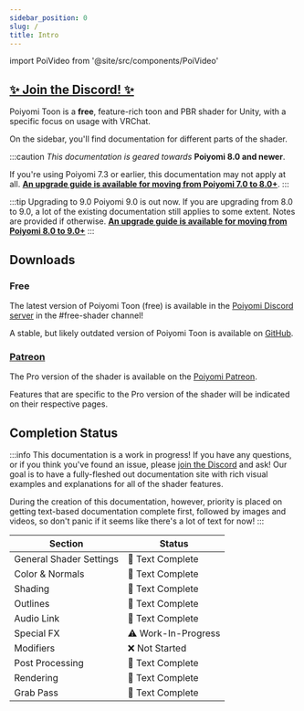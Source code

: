 ```yaml
---
sidebar_position: 0
slug: /
title: Intro
---
```

import PoiVideo from '@site/src/components/PoiVideo'

<head>
  <meta name="description" content="Poiyomi Shader Docs!"/>

  <meta itemprop="name" content="Poiyomi Shaders"/>
  <meta itemprop="description" content="Poiyomi Shader Docs!"/>
  <meta itemprop="image" content="https://www.poiyomi.com/assets/images/CirclelogoBig-3d44028a616231563c23feda8225278a.png"/>

  <meta property="og:url" content="https://www.poiyomi.com"/>
  <meta property="og:type" content="website"/>
  <meta property="og:title" content="Poiyomi Shaders"/>
  <meta property="og:description" content="Poiyomi Shader Docs!"/>
  <meta property="og:image" content="https://www.poiyomi.com/assets/images/CirclelogoBig-3d44028a616231563c23feda8225278a.png"/>

  <meta name="twitter:card" content="summary_large_image"/>
  <meta name="twitter:title" content="Poiyomi Shaders"/>
  <meta name="twitter:description" content="Poiyomi Shader Docs!"/>
  <meta name="twitter:image" content="https://www.poiyomi.com/assets/images/CirclelogoBig-3d44028a616231563c23feda8225278a.png"/>
</head>

## [✨ Join the Discord! ✨](https://discord.gg/poiyomi)

Poiyomi Toon is a **free**, feature-rich toon and PBR shader for Unity, with a specific focus on usage with VRChat.

On the sidebar, you'll find documentation for different parts of the shader.

:::caution
*This documentation is geared towards* **Poiyomi 8.0 and newer**.

If you're using Poiyomi 7.3 or earlier, this documentation may not apply at all. [**An upgrade guide is available for moving from Poiyomi 7.0 to 8.0+**](/docs/general/v7-upgrade.md).
:::

:::tip Upgrading to 9.0
Poiyomi 9.0 is out now. If you are upgrading from 8.0 to 9.0, a lot of the existing documentation still applies to some extent. Notes are provided if otherwise. [**An upgrade guide is available for moving from Poiyomi 8.0 to 9.0+**](/docs/general/v8-to-v9-upgrade.md)
:::

## Downloads

### Free

The latest version of Poiyomi Toon (free) is available in the [Poiyomi Discord server](https://discord.gg/poiyomi) in the #free-shader channel!

A stable, but likely outdated version of Poiyomi Toon is available on [GitHub](https://github.com/poiyomi/PoiyomiToonShader).

### [Patreon](https://www.patreon.com/poiyomi)

The Pro version of the shader is available on the [Poiyomi Patreon](https://www.patreon.com/poiyomi).

Features that are specific to the Pro version of the shader will be indicated on their respective pages.

## Completion Status

:::info
This documentation is a work in progress! If you have any questions, or if you think you've found an issue, please [join the Discord](https://discord.gg/poiyomi) and ask! Our goal is to have a fully-fleshed out documentation site with rich visual examples and explanations for all of the shader features.

During the creation of this documentation, however, priority is placed on getting text-based documentation complete first, followed by images and videos, so don't panic if it seems like there's a lot of text for now!
:::

| Section                 | Status              |
| ----------------------- | ------------------- |
| General Shader Settings | 📓  Text Complete    |
| Color & Normals         | 📓  Text Complete    |
| Shading                 | 📓  Text Complete    |
| Outlines                | 📓  Text Complete    |
| Audio Link              | 📓  Text Complete    |
| Special FX              | ⚠️  Work-In-Progress |
| Modifiers               | ❌ Not Started       |
| Post Processing         | 📓  Text Complete    |
| Rendering               | 📓  Text Complete    |
| Grab Pass               | 📓  Text Complete    |
